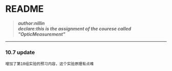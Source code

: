 #  README
>   ***author:nillin***  
>   ***declare:this is the assignment of the courese called "OpticMeasurement"***
***
### 10.7 update
```
增加了第10组实验的预习内容，这个实验原理有点难
```
